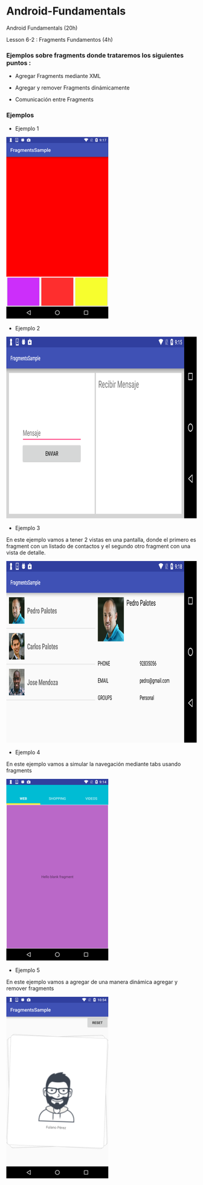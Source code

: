 # Android-Fundamentals
Android Fundamentals (20h)
     
Lesson 6-2 : Fragments Fundamentos (4h)

### Ejemplos sobre fragments donde trataremos los siguientes puntos :

  * Agregar Fragments mediante XML
     
  * Agregar y remover Fragments dinámicamente
     
  * Comunicación entre Fragments 
     
### Ejemplos 

- Ejemplo 1

<img src="https://github.com/BelatrixTraining/Android-Fundamentals/blob/Lesson6-2/images/screenshot_color.png" height="480">

- Ejemplo 2

<img src="https://github.com/BelatrixTraining/Android-Fundamentals/blob/Lesson6-2/images/screenshot_message.png" height="480">

- Ejemplo 3 

En este ejemplo vamos a tener 2 vistas en una pantalla, donde el primero  es fragment con un listado de contactos y el segundo otro fragment con una vista de detalle.

<img src="https://github.com/BelatrixTraining/Android-Fundamentals/blob/Lesson6-2/images/screenshot_contacts.png" height="480">

- Ejemplo 4

En este ejemplo vamos a simular la navegación mediante tabs usando fragments

<img src="https://github.com/BelatrixTraining/Android-Fundamentals/blob/Lesson6-2/images/screenshot_tab.png" height="480">

- Ejemplo 5

En este ejemplo vamos a agregar de una manera dinámica agregar y remover fragments

<img src="https://github.com/BelatrixTraining/Android-Fundamentals/blob/Lesson6-2/images/screenshot_cards.png" height="480">
 
